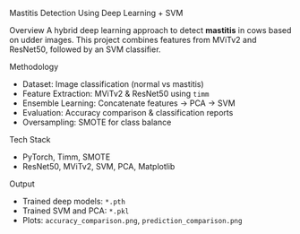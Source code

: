  Mastitis Detection Using Deep Learning + SVM

 Overview
A hybrid deep learning approach to detect **mastitis** in cows based on udder images. This project combines features from MViTv2 and ResNet50, followed by an SVM classifier.

 Methodology
- Dataset: Image classification (normal vs mastitis)
- Feature Extraction: MViTv2 & ResNet50 using `timm`
- Ensemble Learning: Concatenate features → PCA → SVM
- Evaluation: Accuracy comparison & classification reports
- Oversampling: SMOTE for class balance

Tech Stack
- PyTorch, Timm, SMOTE
- ResNet50, MViTv2, SVM, PCA, Matplotlib

Output
- Trained deep models: `*.pth`
- Trained SVM and PCA: `*.pkl`
- Plots: `accuracy_comparison.png`, `prediction_comparison.png`


